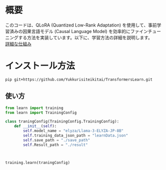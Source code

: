 # 概要
このコードは、QLoRA (Quantized Low-Rank Adaptation) を使用して、事前学習済みの因果言語モデル (Causal Language Model) を効率的にファインチューニングする方法を実装しています。以下に、学習方法の詳細を説明します。  
[詳細な仕組み](https://github.com/Yukkurisiteikitai/TransformersLearn/blob/main/code.md)



# インストール方法

```
pip git+https://github.com/Yukkurisiteikitai/TransformersLearn.git
```


## 使い方
```python
from learn import training
from learn import TrainingConfig

class traningConfig(TrainingConfig.TrainingConfig):
    def __init__(self):
        self.model_name = "elyza/Llama-3-ELYZA-JP-8B"
        self.training_data_json_path = "learnData.json"
        self.save_path = "./save_path"
        self.Result_path = "./result"



training.learn(traningConfig)
```
